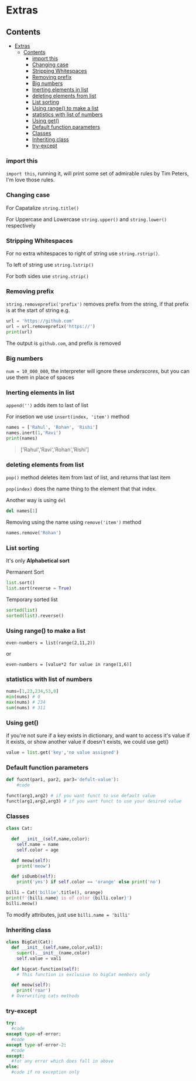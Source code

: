 # Extras

## Contents

- [Extras](#extras)
  - [Contents](#contents)
    - [import this](#import-this)
    - [Changing case](#changing-case)
    - [Stripping Whitespaces](#stripping-whitespaces)
    - [Removing prefix](#removing-prefix)
    - [Big numbers](#big-numbers)
    - [Inerting elements in list](#inerting-elements-in-list)
    - [deleting elements from list](#deleting-elements-from-list)
    - [List sorting](#list-sorting)
    - [Using range() to make a list](#using-range-to-make-a-list)
    - [statistics with list of numbers](#statistics-with-list-of-numbers)
    - [Using get()](#using-get)
    - [Default function parameters](#default-function-parameters)
    - [Classes](#classes)
    - [Inheriting class](#inheriting-class)
    - [try-except](#try-except)

### import this

`import this`, running it, will print some set of admirable rules by Tim Peters, I'm love those rules.

### Changing case

For Capatalize `string.title()`

For Uppercase and Lowercase `string.upper()` and `string.lower()` respectively

### Stripping Whitespaces

For no extra whitespaces to right of string use `string.rstrip()`.

To left of string use `string.lstrip()`

For both sides use `string.strip()`

### Removing prefix

`string.removeprefix('prefix')` removes prefix from the string, if that prefix is at the start of string
e.g.

```python
url = 'https://github.com'
url = url.removeprefix('https://')
print(url)
```

The output is `github.com`, and prefix is removed

### Big numbers

`num = 10_000_000`, the interpreter will ignore these _underscores_, but you can use them in place of spaces

### Inerting elements in list

`append('')` adds item to last of list

For insetion we use `insert(index, 'item')` method

```python
names = ['Rahul', 'Rohan', 'Rishi']
names.inert(1,'Ravi')
print(names)
```

> ['Rahul','Ravi','Rohan','Rishi']

### deleting elements from list

`pop()` method deletes item from last of list, and returns that last item

`pop(index)` does the name thing to the element that that index.

Another way is using `del`

```python
del names[1]
```

Removing using the name using `remove('item')` method

```python
names.remove('Rohan')
```

### List sorting

It's only **Alphabetical sort**

Permanent Sort

```python
list.sort()
list.sort(reverse = True)
```

Temporary sorted list

```python
sorted(list)
sorted(list).reverse()
```

### Using range() to make a list

`even-numbers = list(range(2,11,2))`

or

`even-numbers = [value*2 for value in range(1,6)]`

### statistics with list of numbers

```python
nums=[1,23,234,53,0]
min(nums) # 0
max(nums) # 234
sum(nums) # 311
```

### Using get()

if you're not sure if a key exists in dictionary, and want to access it's value if it exists, or show another value if doesn't exists, we could use get()

```python
value = list.get('key','no value assigned')
```

### Default function parameters

```python
def fucnt(par1, par2, par3='defult-value'):
    #code

funct(arg1,arg2) # if you want funct to use default value
funct(arg1,arg2,arg3) # if you want funct to use your desired value
```

### Classes

```python
class Cat:

  def __init__(self,name,color):
    self.name = name
    self.color = age

  def meow(self):
    print('meow')

  def isDumb(self):
    print('yes') if self.color == 'orange' else print('no')

billi = Cat('billie'.title(), orange)
print(f'{billi.name} is of color {billi.color}')
billi.meow()
```

To modify attributes, just use `billi.name = 'billi'`

### Inheriting class

```python
class BigCat(Cat):
  def __init__(self,name,color,val1):
    super().__init__(name,color)
    self.value = val1

  def bigcat-function(self):
    # This function is exclusive to bigCat members only

  def meow(self):
    print('roar')
  # Overwriting cats methods
```

### try-except 

```python
try:
  #code
except type-of-error:
  #code
except type-of-error-2:
  #code
except:
  #for any error which does fall in above
else:
  #code if no exception only
```
